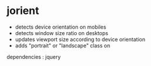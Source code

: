 jorient
=======

- detects device orientation on mobiles
- detects window size ratio on desktops
- updates viewport size according to device orientation
- adds "portrait" or "landscape" class on <body>

dependencies : jquery
